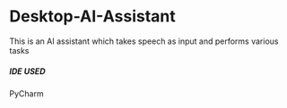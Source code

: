 # Desktop-AI-Assistant
This is an AI assistant which takes speech as input and performs various tasks

##### IDE USED
PyCharm

##
